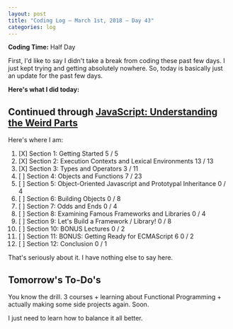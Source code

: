 ```yaml
---
layout: post
title: "Coding Log — March 1st, 2018 — Day 43"
categories: log
---
```


**Coding Time:** Half Day

First, I'd like to say I didn't take a break from coding these past few days. I just kept trying and getting absolutely nowhere. So, today is basically just an update for the past few days. 

**Here's what I did today:**

## Continued through [JavaScript: Understanding the Weird Parts](http://udemy.com/understanding-javascript)

Here's where I am:

1. [X] Section 1: Getting Started 5 / 5
2. [X] Section 2: Execution Contexts and Lexical Environments 13 / 13
3. [X] Section 3: Types and Operators 3 / 11
4. [ ] Section 4: Objects and Functions 7 / 23
5. [ ] Section 5: Object-Oriented Javascript and Prototypal Inheritance 0 / 4
6. [ ] Section 6: Building Objects 0 / 8 
7. [ ] Section 7: Odds and Ends 0 / 4
8. [ ] Section 8: Examining Famous Frameworks and Libraries 0 / 4
9. [ ] Section 9: Let's Build a Framework / Library! 0 / 8
10. [ ] Section 10: BONUS Lectures 0 / 2
11. [ ] Section 11: BONUS: Getting Ready for ECMAScript 6 0 / 2
12. [ ] Section 12: Conclusion 0 / 1

That's seriously about it. I have nothing else to say here.

## Tomorrow's To-Do's

You know the drill. 3 courses + learning about Functional Programming + actually making some side projects again. Soon.

I just need to learn how to balance it all better.

